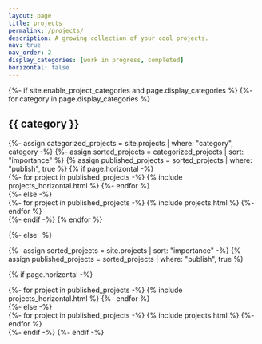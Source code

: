 ```yaml
---
layout: page
title: projects
permalink: /projects/
description: A growing collection of your cool projects.
nav: true
nav_order: 2
display_categories: [work in progress, completed]
horizontal: false
---
```


<!-- pages/projects.md -->
<div class="projects">
{%- if site.enable_project_categories and page.display_categories %}
  <!-- Display categorized projects -->
  {%- for category in page.display_categories %}
  <h2 class="category">{{ category }}</h2>
  {%- assign categorized_projects = site.projects | where: "category", category -%}
  {%- assign sorted_projects = categorized_projects | sort: "importance" %}
  {% assign published_projects = sorted_projects | where: "publish", true %}
  <!-- Generate cards for each project -->
  {% if page.horizontal -%}
  <div class="container">
    <div class="row row-cols-2">
    {%- for project in published_projects -%}
      {% include projects_horizontal.html %}
    {%- endfor %}
    </div>
  </div>
  {%- else -%}
  <div class="grid">
    {%- for project in published_projects -%}
      {% include projects.html %}
    {%- endfor %}
  </div>
  {%- endif -%}
  {% endfor %}

{%- else -%}

<!-- Display projects without categories -->

{%- assign sorted_projects = site.projects | sort: "importance" -%}
{% assign published_projects = sorted_projects | where: "publish", true %}

  <!-- Generate cards for each project -->

{% if page.horizontal -%}

  <div class="container">
    <div class="row row-cols-2">
    {%- for project in published_projects -%}
      {% include projects_horizontal.html %}
    {%- endfor %}
    </div>
  </div>
  {%- else -%}
  <div class="grid">
    {%- for project in published_projects -%}
      {% include projects.html %}
    {%- endfor %}
  </div>
  {%- endif -%}
{%- endif -%}
</div>
